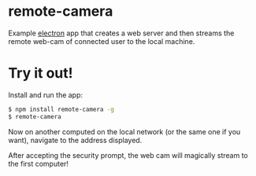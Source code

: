 remote-camera
===

Example [electron](http://electron.atom.io/) app that creates a web server and then streams the remote web-cam of connected user to the local machine.

# Try it out!

Install and run the app:

```bash
$ npm install remote-camera -g
$ remote-camera
```

Now on another computed on the local network (or the same one if you want), navigate to the address displayed. 

After accepting the security prompt, the web cam will magically stream to the first computer!

